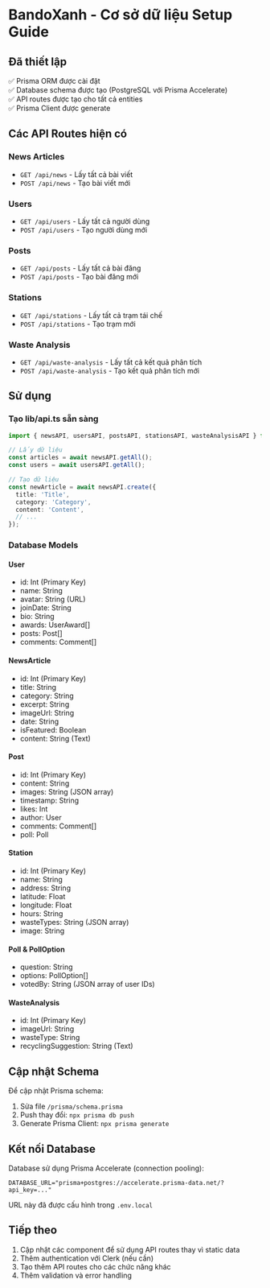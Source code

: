 # BandoXanh - Cơ sở dữ liệu Setup Guide

## Đã thiết lập

✅ Prisma ORM được cài đặt  
✅ Database schema được tạo (PostgreSQL với Prisma Accelerate)  
✅ API routes được tạo cho tất cả entities  
✅ Prisma Client được generate  

## Các API Routes hiện có

### News Articles
- `GET /api/news` - Lấy tất cả bài viết
- `POST /api/news` - Tạo bài viết mới

### Users
- `GET /api/users` - Lấy tất cả người dùng
- `POST /api/users` - Tạo người dùng mới

### Posts
- `GET /api/posts` - Lấy tất cả bài đăng
- `POST /api/posts` - Tạo bài đăng mới

### Stations
- `GET /api/stations` - Lấy tất cả trạm tái chế
- `POST /api/stations` - Tạo trạm mới

### Waste Analysis
- `GET /api/waste-analysis` - Lấy tất cả kết quả phân tích
- `POST /api/waste-analysis` - Tạo kết quả phân tích mới

## Sử dụng

### Tạo lib/api.ts sẵn sàng
```typescript
import { newsAPI, usersAPI, postsAPI, stationsAPI, wasteAnalysisAPI } from '@/lib/api';

// Lấy dữ liệu
const articles = await newsAPI.getAll();
const users = await usersAPI.getAll();

// Tạo dữ liệu
const newArticle = await newsAPI.create({
  title: 'Title',
  category: 'Category',
  content: 'Content',
  // ...
});
```

### Database Models

#### User
- id: Int (Primary Key)
- name: String
- avatar: String (URL)
- joinDate: String
- bio: String
- awards: UserAward[]
- posts: Post[]
- comments: Comment[]

#### NewsArticle
- id: Int (Primary Key)
- title: String
- category: String
- excerpt: String
- imageUrl: String
- date: String
- isFeatured: Boolean
- content: String (Text)

#### Post
- id: Int (Primary Key)
- content: String
- images: String (JSON array)
- timestamp: String
- likes: Int
- author: User
- comments: Comment[]
- poll: Poll

#### Station
- id: Int (Primary Key)
- name: String
- address: String
- latitude: Float
- longitude: Float
- hours: String
- wasteTypes: String (JSON array)
- image: String

#### Poll & PollOption
- question: String
- options: PollOption[]
- votedBy: String (JSON array of user IDs)

#### WasteAnalysis
- id: Int (Primary Key)
- imageUrl: String
- wasteType: String
- recyclingSuggestion: String (Text)

## Cập nhật Schema

Để cập nhật Prisma schema:

1. Sửa file `/prisma/schema.prisma`
2. Push thay đổi: `npx prisma db push`
3. Generate Prisma Client: `npx prisma generate`

## Kết nối Database

Database sử dụng Prisma Accelerate (connection pooling):
```
DATABASE_URL="prisma+postgres://accelerate.prisma-data.net/?api_key=..."
```

URL này đã được cấu hình trong `.env.local`

## Tiếp theo

1. Cập nhật các component để sử dụng API routes thay vì static data
2. Thêm authentication với Clerk (nếu cần)
3. Tạo thêm API routes cho các chức năng khác
4. Thêm validation và error handling
